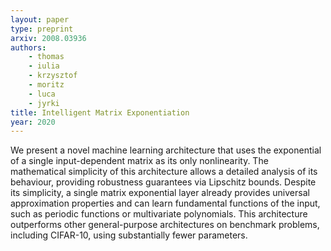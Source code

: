 ```yaml
---
layout: paper
type: preprint
arxiv: 2008.03936 
authors:
    - thomas
    - iulia
    - krzysztof
    - moritz
    - luca
    - jyrki
title: Intelligent Matrix Exponentiation
year: 2020
---
```


We present a novel machine learning architecture that uses the exponential of a single input-dependent matrix as its only nonlinearity. The mathematical simplicity of this architecture allows a detailed analysis of its behaviour, providing robustness guarantees via Lipschitz bounds. Despite its simplicity, a single matrix exponential layer already provides universal approximation properties and can learn fundamental functions of the input, such as periodic functions or multivariate polynomials. This architecture outperforms other general-purpose architectures on benchmark problems, including CIFAR-10, using substantially fewer parameters.
